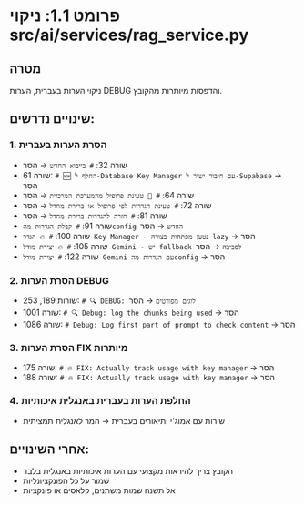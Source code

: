 # פרומט 1.1: ניקוי src/ai/services/rag_service.py

## מטרה

ניקוי הערות בעברית, הערות DEBUG והדפסות מיותרות מהקובץ.

## שינויים נדרשים:

### 1. הסרת הערות בעברית

- שורה 32: `# בייבוא החדש` → הסר
- שורה 61: `# 🆕 החלף ל-Database Key Manager עם חיבור ישיר ל-Supabase` → הסר
- שורה 64: `# 🎯 טעינת פרופיל מהמערכת המרכזית` → הסר
- שורה 72: `# טעינת הגדרות לפי פרופיל או ברירת מחדל` → הסר
- שורה 81: `# חזרה להגדרות ברירת מחדל` → הסר
- שורה 91: `# קבלת הגדרות מהconfig החדש` → הסר
- שורה 100: `# 🔥 הגדר Key Manager - נטען מפתחות בצורה lazy` → הסר
- שורה 105: `# 🔥 יצירת מודל Gemini - יש fallback לסביבה` → הסר
- שורה 122: `# יצירת מודל Gemini עם הגדרות מהconfig` → הסר

### 2. הסרת הערות DEBUG

- שורות 189, 253: `# 🔍 DEBUG: לוגים מפורטים` → הסר
- שורה 1001: `# 🔍 Debug: log the chunks being used` → הסר
- שורה 1086: `# Debug: Log first part of prompt to check content` → הסר

### 3. הסרת הערות FIX מיותרות

- שורה 175: `# 🔥 FIX: Actually track usage with key manager` → הסר
- שורה 188: `# 🔥 FIX: Actually track usage with key manager` → הסר

### 4. החלפת הערות בעברית באנגלית איכותיות

- שורות עם אמוג'י ותיאורים בעברית → המר לאנגלית תמציתית

## אחרי השינויים:

- הקובץ צריך להיראות מקצועי עם הערות איכותיות באנגלית בלבד
- שמור על כל הפונקציונליות
- אל תשנה שמות משתנים, קלאסים או פונקציות
